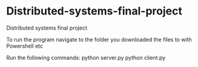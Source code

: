# Distributed-systems-final-project
Distributed systems final project


To run the program navigate to the folder you downloaded the files to with Powershell etc 

Run the following commands:
python server.py
python client.py
